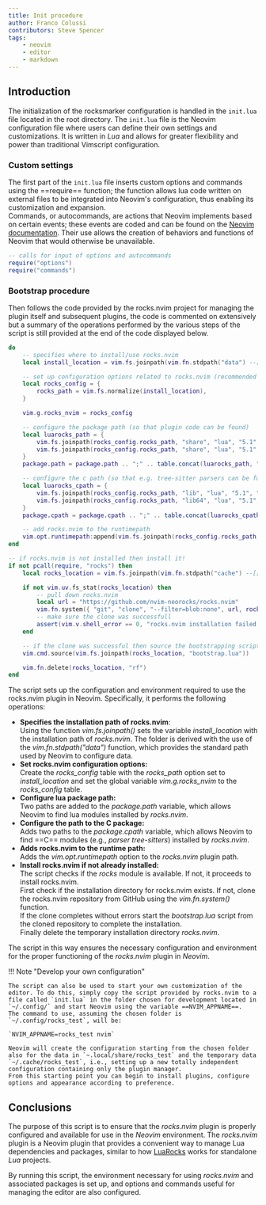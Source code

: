 ```yaml
---
title: Init procedure
author: Franco Colussi
contributors: Steve Spencer
tags:
    - neovim
    - editor
    - markdown
---
```


## Introduction

The initialization of the rocksmarker configuration is handled in the `init.lua` file located in the root directory. The `init.lua` file is the Neovim configuration file where users can define their own settings and customizations. It is written in *Lua* and allows for greater flexibility and power than traditional Vimscript configuration.

### Custom settings

The first part of the `init.lua` file inserts custom options and commands using the ==require== function; the function allows lua code written on external files to be integrated into Neovim's configuration, thus enabling its customization and expansion.  
Commands, or autocommands, are actions that Neovim implements based on certain events; these events are coded and can be found on the [Neovim documentation](https://Neovim.io/doc/user/autocmd.html#_5.-events). Their use allows the creation of behaviors and functions of Neovim that would otherwise be unavailable.

```lua linenums="2"
-- calls for input of options and autocommands
require("options")
require("commands")
```

### Bootstrap procedure

Then follows the code provided by the rocks.nvim project for managing the plugin itself and subsequent plugins, the code is commented on extensively but a summary of the operations performed by the various steps of the script is still provided at the end of the code displayed below.

```lua title="rocks.nvim bootstrap" linenums="7" hl_lines="3 6 7 13 20 27 32 37 43 45"
do
    -- specifies where to install/use rocks.nvim
    local install_location = vim.fs.joinpath(vim.fn.stdpath("data") --[[@as string]], "rocks")

    -- set up configuration options related to rocks.nvim (recommended to leave as default)
    local rocks_config = {
        rocks_path = vim.fs.normalize(install_location),
    }

    vim.g.rocks_nvim = rocks_config

    -- configure the package path (so that plugin code can be found)
    local luarocks_path = {
        vim.fs.joinpath(rocks_config.rocks_path, "share", "lua", "5.1", "?.lua"),
        vim.fs.joinpath(rocks_config.rocks_path, "share", "lua", "5.1", "?", "init.lua"),
    }
    package.path = package.path .. ";" .. table.concat(luarocks_path, ";")

    -- configure the c path (so that e.g. tree-sitter parsers can be found)
    local luarocks_cpath = {
        vim.fs.joinpath(rocks_config.rocks_path, "lib", "lua", "5.1", "?.so"),
        vim.fs.joinpath(rocks_config.rocks_path, "lib64", "lua", "5.1", "?.so"),
    }
    package.cpath = package.cpath .. ";" .. table.concat(luarocks_cpath, ";")

    -- add rocks.nvim to the runtimepath
    vim.opt.runtimepath:append(vim.fs.joinpath(rocks_config.rocks_path, "lib", "luarocks", "rocks-5.1", "rocks.nvim", "*"))
end

-- if rocks.nvim is not installed then install it!
if not pcall(require, "rocks") then
    local rocks_location = vim.fs.joinpath(vim.fn.stdpath("cache") --[[@as string]], "rocks.nvim")

    if not vim.uv.fs_stat(rocks_location) then
        -- pull down rocks.nvim
        local url = "https://github.com/nvim-neorocks/rocks.nvim"
        vim.fn.system({ "git", "clone", "--filter=blob:none", url, rocks_location })
        -- make sure the clone was successfull
        assert(vim.v.shell_error == 0, "rocks.nvim installation failed. try exiting and re-entering Neovim!")
    end

    -- if the clone was successful then source the bootstrapping script
    vim.cmd.source(vim.fs.joinpath(rocks_location, "bootstrap.lua"))

    vim.fn.delete(rocks_location, "rf")
end
```

The script sets up the configuration and environment required to use the rocks.nvim plugin in Neovim. Specifically, it performs the following operations:

- **Specifies the installation path of rocks.nvim**:  
Using the function *vim.fs.joinpath()* sets the variable *install_location* with the installation path of *rocks.nvim*. The folder is derived with the use of the *vim.fn.stdpath("data")* function, which provides the standard path used by Neovim to configure data.
- **Set rocks.nvim configuration options:**  
Create the *rocks_config* table with the *rocks_path* option set to *install_location* and set the global variable *vim.g.rocks_nvim* to the *rocks_config* table.
- **Configure lua package path:**  
Two paths are added to the *package.path* variable, which allows Neovim to find lua modules installed by *rocks.nvim*.
- **Configure the path to the C package:**  
Adds two paths to the *package.cpath* variable, which allows Neovim to find ==C== modules (e.g., *parser tree-sitters*) installed by *rocks.nvim*.
- **Adds rocks.nvim to the runtime path:**  
Adds the *vim.opt.runtimepath* option to the *rocks.nvim* plugin path.
- **Install rocks.nvim if not already installed:**  
The script checks if the *rocks* module is available. If not, it proceeds to install rocks.nvim.  
First check if the installation directory for rocks.nvim exists. If not, clone the rocks.nvim repository from GitHub using the *vim.fn.system()* function.  
If the clone completes without errors start the *bootstrap.lua* script from the cloned repository to complete the installation.  
Finally delete the temporary installation directory *rocks.nvim*.

The script in this way ensures the necessary configuration and environment for the proper functioning of the *rocks.nvim* plugin in *Neovim*.

!!! Note "Develop your own configuration"

    The script can also be used to start your own customization of the editor. To do this, simply copy the script provided by rocks.nvim to a file called `init.lua` in the folder chosen for development located in `~/.config/` and start Neovim using the variable ==NVIM_APPNAME==.  
    The command to use, assuming the chosen folder is `~/.config/rocks_test`, will be:

    `NVIM_APPNAME=rocks_test nvim`

    Neovim will create the configuration starting from the chosen folder also for the data in `~.local/share/rocks_test` and the temporary data `~/.cache/rocks_test`, i.e., setting up a new totally independent configuration containing only the plugin manager.  
    From this starting point you can begin to install plugins, configure options and appearance according to preference.

## Conclusions

The purpose of this script is to ensure that the *rocks.nvim* plugin is properly configured and available for use in the *Neovim* environment. The *rocks.nvim* plugin is a Neovim plugin that provides a convenient way to manage Lua dependencies and packages, similar to how [LuaRocks](https://luarocks.org) works for standalone *Lua* projects.

By running this script, the environment necessary for using *rocks.nvim* and associated packages is set up, and options and commands useful for managing the editor are also configured.
